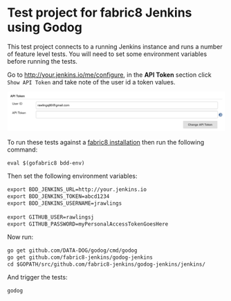 # Test project for fabric8 Jenkins using Godog

This test project connects to a running Jenkins instance and runs a number of feature level tests.  You will need to set some environment variables before running the tests.

Go to http://your.jenkins.io/me/configure, in the __API Token__ section click `Show API Token` and take note of the user id a token values.

![api token](images/api-token.png)

To run these tests against a [fabric8 installation](https://github.com/fabric8io/fabric8-platform/blob/master/INSTALL.md) then run the following command:

```shell
eval $(gofabric8 bdd-env)
```

Then set the following environment variables:
```
export BDD_JENKINS_URL=http://your.jenkins.io
export BDD_JENKINS_TOKEN=abcd1234
export BDD_JENKINS_USERNAME=jrawlings

export GITHUB_USER=rawlingsj
export GITHUB_PASSWORD=myPersonalAccessTokenGoesHere
```
Now run:
```
go get github.com/DATA-DOG/godog/cmd/godog
go get github.com/fabric8-jenkins/godog-jenkins
cd $GOPATH/src/github.com/fabric8-jenkins/godog-jenkins/jenkins/
```
And trigger the tests:
```
godog
```